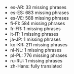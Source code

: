 - es-AR: 33 missing phrases
- es-ES: 683 missing phrases
- es-VE: 588 missing phrases
- fi-FI: 584 missing phrases
- fr-FR: 1 missing phrases
- it-IT: 1 missing phrases
- ja-JP: 1 missing phrases
- ko-KR: 211 missing phrases
- nl-NL: 1 missing phrases
- pl-PL: 776 missing phrases
- ru-RU: 1 missing phrases
- zh-Hans: fully translated
